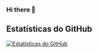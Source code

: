 ### Hi there 👋
## Estatísticas do GitHub
[![Estatísticas do GitHub](https://github-readme-stats.vercel.app/api?username=seu-username&show_icons=true&theme=dark)](https://github.com/26022003) 
